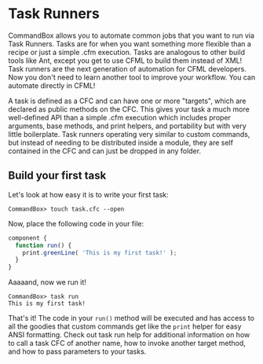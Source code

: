 # Task Runners

CommandBox allows you to automate common jobs that you want to run via Task Runners.  Tasks are for when you want something more flexible than a recipe or just a simple .cfm execution.  Tasks are analogous to other build tools like Ant, except you get to use CFML to build them instead of XML!  Task runners are the next generation of automation for CFML developers.  Now you don't need to learn another tool to improve your workflow.  You can automate directly in CFML!

A task is defined as a CFC and can have one or more "targets", which are declared as public methods on the CFC.  This gives your task a much more well-defined API than a simple .cfm execution which includes proper arguments, base methods, and print helpers, and portability but with very little boilerplate.  Task runners operating very similar to custom commands, but instead of needing to be distributed inside a module, they are self contained in the CFC and can just be dropped in any folder.  

## Build your first task

Let's look at how easy it is to write your first task:
```
CommandBox> touch task.cfc --open
```
Now, place the following code in your file:
```javascript
component {
  function run() {
    print.greenLine( 'This is my first task!' );
  }
}
```
Aaaaand, now we run it!
```
CommandBox> task run
This is my first task!
```
That's it!  The code in your `run()` method will be executed and has access to all the goodies that custom commands get like the `print` helper for easy ANSI formatting.  Check out task run help for additional information on how to call a task CFC of another name, how to invoke another target method, and how to pass parameters to your tasks.  